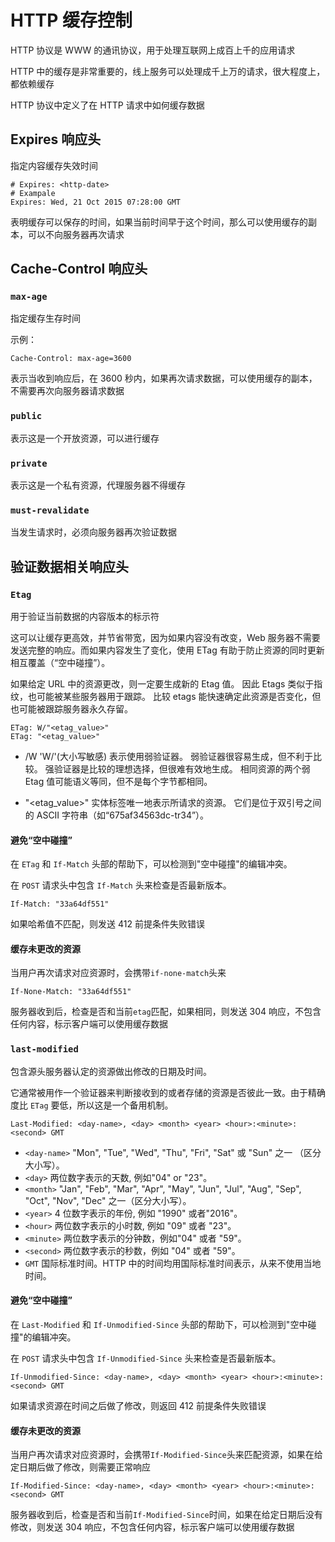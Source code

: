 # HTTP 缓存控制

HTTP 协议是 WWW 的通讯协议，用于处理互联网上成百上千的应用请求

HTTP 中的缓存是非常重要的，线上服务可以处理成千上万的请求，很大程度上，都依赖缓存

HTTP 协议中定义了在 HTTP 请求中如何缓存数据

## Expires 响应头

指定内容缓存失效时间

```
# Expires: <http-date>
# Exampale
Expires: Wed, 21 Oct 2015 07:28:00 GMT
```

表明缓存可以保存的时间，如果当前时间早于这个时间，那么可以使用缓存的副本，可以不向服务器再次请求

## Cache-Control 响应头

### `max-age`

指定缓存生存时间

示例：

```
Cache-Control: max-age=3600
```

表示当收到响应后，在 3600 秒内，如果再次请求数据，可以使用缓存的副本，不需要再次向服务器请求数据

### `public`

表示这是一个开放资源，可以进行缓存

### `private`

表示这是一个私有资源，代理服务器不得缓存

### `must-revalidate`

当发生请求时，必须向服务器再次验证数据

## 验证数据相关响应头

### `Etag`

用于验证当前数据的内容版本的标示符

这可以让缓存更高效，并节省带宽，因为如果内容没有改变，Web 服务器不需要发送完整的响应。而如果内容发生了变化，使用 ETag 有助于防止资源的同时更新相互覆盖（“空中碰撞”）。

如果给定 URL 中的资源更改，则一定要生成新的 Etag 值。 因此 Etags 类似于指纹，也可能被某些服务器用于跟踪。 比较 etags 能快速确定此资源是否变化，但也可能被跟踪服务器永久存留。

```
ETag: W/"<etag_value>"
ETag: "<etag_value>"
```

- /W
  'W/'(大小写敏感) 表示使用弱验证器。 弱验证器很容易生成，但不利于比较。 强验证器是比较的理想选择，但很难有效地生成。 相同资源的两个弱 Etag 值可能语义等同，但不是每个字节都相同。

- "<etag_value>"
  实体标签唯一地表示所请求的资源。 它们是位于双引号之间的 ASCII 字符串（如“675af34563dc-tr34”）。

#### 避免“空中碰撞”

在 `ETag` 和 `If-Match` 头部的帮助下，可以检测到"空中碰撞"的编辑冲突。

在 `POST` 请求头中包含 `If-Match` 头来检查是否最新版本。

```
If-Match: "33a64df551"
```

如果哈希值不匹配，则发送 412 前提条件失败错误

#### 缓存未更改的资源

当用户再次请求对应资源时，会携带`if-none-match`头来

```
If-None-Match: "33a64df551"
```

服务器收到后，检查是否和当前`etag`匹配，如果相同，则发送 304 响应，不包含任何内容，标示客户端可以使用缓存数据

### `last-modified`

包含源头服务器认定的资源做出修改的日期及时间。

它通常被用作一个验证器来判断接收到的或者存储的资源是否彼此一致。由于精确度比 `ETag` 要低，所以这是一个备用机制。

```
Last-Modified: <day-name>, <day> <month> <year> <hour>:<minute>:<second> GMT
```

- `<day-name>`
  "Mon", "Tue", "Wed", "Thu", "Fri", "Sat" 或 "Sun" 之一 （区分大小写）。
- `<day>`
  两位数字表示的天数, 例如"04" or "23"。
- `<month>`
  "Jan", "Feb", "Mar", "Apr", "May", "Jun", "Jul", "Aug", "Sep", "Oct", "Nov", "Dec" 之一（区分大小写）。
- `<year>`
  4 位数字表示的年份, 例如 "1990" 或者"2016"。
- `<hour>`
  两位数字表示的小时数, 例如 "09" 或者 "23"。
- `<minute>`
  两位数字表示的分钟数，例如"04" 或者 "59"。
- `<second>`
  两位数字表示的秒数，例如 "04" 或者 "59"。
- `GMT`
  国际标准时间。HTTP 中的时间均用国际标准时间表示，从来不使用当地时间。

#### 避免“空中碰撞”

在 `Last-Modified` 和 `If-Unmodified-Since` 头部的帮助下，可以检测到"空中碰撞"的编辑冲突。

在 `POST` 请求头中包含 `If-Unmodified-Since` 头来检查是否最新版本。

```
If-Unmodified-Since: <day-name>, <day> <month> <year> <hour>:<minute>:<second> GMT
```

如果请求资源在时间之后做了修改，则返回 412 前提条件失败错误

#### 缓存未更改的资源

当用户再次请求对应资源时，会携带`If-Modified-Since`头来匹配资源，如果在给定日期后做了修改，则需要正常响应

```
If-Modified-Since: <day-name>, <day> <month> <year> <hour>:<minute>:<second> GMT
```

服务器收到后，检查是否和当前`If-Modified-Since`时间，如果在给定日期后没有修改，则发送 304 响应，不包含任何内容，标示客户端可以使用缓存数据
